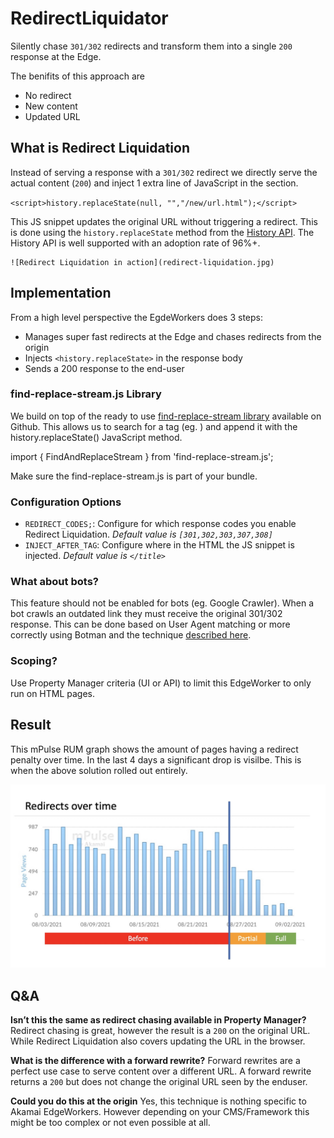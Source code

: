 # RedirectLiquidator
Silently chase `301/302` redirects and transform them into a single `200` response at the Edge.

The benifits of this approach are
* No redirect
* New content
* Updated URL

## What is Redirect Liquidation
Instead of serving a response with a `301/302` redirect we directly serve the actual content (`200`) and inject 1 extra line of JavaScript in the <head> section. 

`<script>history.replaceState(null, "","/new/url.html");</script>`
  

This JS snippet updates the original URL without triggering a redirect. This is done using the `history.replaceState` method from the [History API](https://developer.mozilla.org/en-US/docs/Web/API/History/replaceState). The History API is well supported with an adoption rate of 96%+.
  
    ![Redirect Liquidation in action](redirect-liquidation.jpg)

  
  
## Implementation
  
From a high level perspective the EgdeWorkers does 3 steps:
* Manages super fast redirects at the Edge and chases redirects from the origin
* Injects `<history.replaceState>` in the response body 
* Sends a 200 response to the end-user
  
### find-replace-stream.js Library
We build on top of the ready to use [find-replace-stream library](https://github.com/akamai/edgeworkers-examples/tree/master/edgeworkers/libraries/find-replace-stream) available on Github. This allows us to search for a tag (eg. </title>)  and append it with the history.replaceState() JavaScript method.

import { FindAndReplaceStream } from 'find-replace-stream.js';

Make sure the find-replace-stream.js is part of your bundle.


### Configuration Options
  
* `REDIRECT_CODES;`: Configure for which response codes you enable Redirect Liquidation. _Default value is `[301,302,303,307,308]`_
* `INJECT_AFTER_TAG`: Configure where in the HTML the JS snippet is injected. _Default value is `</title>`_

### What about bots?

This feature should not be enabled for bots (eg. Google Crawler). When a bot crawls an outdated link they must receive the original 301/302 response.
This can be done based on User Agent matching or more correctly using Botman and the technique [described here](https://developer.akamai.com/blog/2020/02/25/improve-performance-and-seo-tuning-crawlers).

### Scoping?
Use Property Manager criteria (UI or API) to limit this EdgeWorker to only run on HTML pages.

  
## Result
  
This mPulse RUM graph shows the amount of pages having a redirect penalty over time. In the last 4 days a significant drop is visilbe. This is when the above solution rolled out entirely.

![mPulse RUM showing a decrease in requests having a redirect overhead](redirect-liquidation-rum.jpg)
  
## Q&A
**Isn’t this the same as redirect chasing available in Property Manager?**
Redirect chasing is great, however the result is a `200` on the original URL. While Redirect Liquidation also covers updating the URL in the browser.

**What is the difference with a forward rewrite?**
Forward rewrites are a perfect use case to serve content over a different URL. A forward rewrite returns a `200` but does not change the original URL seen by the enduser.

**Could you do this at the origin**
Yes, this technique is nothing specific to Akamai EdgeWorkers. However depending on your CMS/Framework this might be too complex or not even possible at  all.

